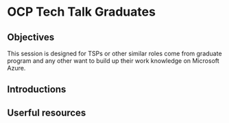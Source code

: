 # OCP Tech Talk Graduates

## Objectives
This session is designed for TSPs or other similar roles come from graduate program and any other want to build up their work knowledge on Microsoft Azure. 



## Introductions


## Userful resources